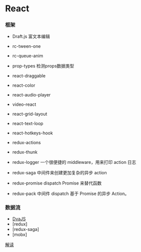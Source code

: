 # React

### 框架
+ Draft.js 富文本编辑
+ rc-tween-one
+ rc-queue-anim
+ prop-types 检测props数据类型
+ react-draggable
+ react-color
+ react-audio-player
+ video-react
+ react-grid-layout
+ react-text-loop
+ react-hotkeys-hook

+ redux-actions
+ redux-thunk
+ redux-logger 一个很便捷的 middleware，用来打印 action 日志
+ redux-saga 中间件来创建更加复杂的异步 action
+ redux-promise dispatch Promise 来替代函数
+ redux-pack 中间件 dispatch 基于 Promise 的异步 Action。
### 数据流
+ [DvaJS](https://dvajs.com/)
+ [redux]
+ [redux-saga]
+ [mobx]

[解读](https://segmentfault.com/a/1190000017039293)